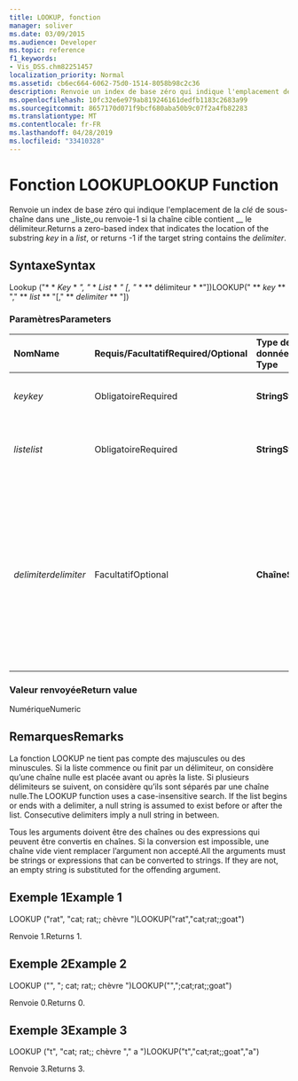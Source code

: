 ```yaml
---
title: LOOKUP, fonction
manager: soliver
ms.date: 03/09/2015
ms.audience: Developer
ms.topic: reference
f1_keywords:
- Vis_DSS.chm82251457
localization_priority: Normal
ms.assetid: cb6ec664-6062-75d0-1514-8058b98c2c36
description: Renvoie un index de base zéro qui indique l'emplacement de la clé de sous-chaîne dans une liste ou renvoie-1 si la chaîne cible contient le délimiteur.
ms.openlocfilehash: 10fc32e6e979ab819246161dedfb1183c2683a99
ms.sourcegitcommit: 8657170d071f9bcf680aba50b9c07f2a4fb82283
ms.translationtype: MT
ms.contentlocale: fr-FR
ms.lasthandoff: 04/28/2019
ms.locfileid: "33410328"
---
```

# <a name="lookup-function"></a><span data-ttu-id="b1cb4-103">Fonction LOOKUP</span><span class="sxs-lookup"><span data-stu-id="b1cb4-103">LOOKUP Function</span></span>

<span data-ttu-id="b1cb4-104">Renvoie un index de base zéro qui indique l'emplacement de la _clé_ de sous-chaîne dans une _liste_ou renvoie-1 si la chaîne cible contient __ le délimiteur.</span><span class="sxs-lookup"><span data-stu-id="b1cb4-104">Returns a zero-based index that indicates the location of the substring  _key_ in a  _list_, or returns -1 if the target string contains the  _delimiter_.</span></span>
  
## <a name="syntax"></a><span data-ttu-id="b1cb4-105">Syntaxe</span><span class="sxs-lookup"><span data-stu-id="b1cb4-105">Syntax</span></span>

<span data-ttu-id="b1cb4-106">Lookup ("\* \* *Key* \* *", "* \* *List* \* *" [, "* \* \*\* délimiteur \* \*"])</span><span class="sxs-lookup"><span data-stu-id="b1cb4-106">LOOKUP(" \*\* *key* \*\* "," \*\* *list* \*\* "[," \*\* *delimiter* \*\* "])</span></span> 
  
### <a name="parameters"></a><span data-ttu-id="b1cb4-107">Paramètres</span><span class="sxs-lookup"><span data-stu-id="b1cb4-107">Parameters</span></span>

|<span data-ttu-id="b1cb4-108">**Nom**</span><span class="sxs-lookup"><span data-stu-id="b1cb4-108">**Name**</span></span>|<span data-ttu-id="b1cb4-109">**Requis/Facultatif**</span><span class="sxs-lookup"><span data-stu-id="b1cb4-109">**Required/Optional**</span></span>|<span data-ttu-id="b1cb4-110">**Type de données**</span><span class="sxs-lookup"><span data-stu-id="b1cb4-110">**Data Type**</span></span>|<span data-ttu-id="b1cb4-111">**Description**</span><span class="sxs-lookup"><span data-stu-id="b1cb4-111">**Description**</span></span>|
|:-----|:-----|:-----|:-----|
| <span data-ttu-id="b1cb4-112">_key_</span><span class="sxs-lookup"><span data-stu-id="b1cb4-112">_key_</span></span> <br/> |<span data-ttu-id="b1cb4-113">Obligatoire</span><span class="sxs-lookup"><span data-stu-id="b1cb4-113">Required</span></span>  <br/> |<span data-ttu-id="b1cb4-114">**String**</span><span class="sxs-lookup"><span data-stu-id="b1cb4-114">**String**</span></span> <br/> |<span data-ttu-id="b1cb4-115">Chaîne à rechercher</span><span class="sxs-lookup"><span data-stu-id="b1cb4-115">The string that you want to look up.</span></span>  <br/> |
| <span data-ttu-id="b1cb4-116">_liste_</span><span class="sxs-lookup"><span data-stu-id="b1cb4-116">_list_</span></span> <br/> |<span data-ttu-id="b1cb4-117">Obligatoire</span><span class="sxs-lookup"><span data-stu-id="b1cb4-117">Required</span></span>  <br/> |<span data-ttu-id="b1cb4-118">**String**</span><span class="sxs-lookup"><span data-stu-id="b1cb4-118">**String**</span></span> <br/> | <span data-ttu-id="b1cb4-119">Liste dans laquelle effectuer la recherche.</span><span class="sxs-lookup"><span data-stu-id="b1cb4-119">The list in which you want to search.</span></span>  <br/> |
| <span data-ttu-id="b1cb4-120">_delimiter_</span><span class="sxs-lookup"><span data-stu-id="b1cb4-120">_delimiter_</span></span> <br/> |<span data-ttu-id="b1cb4-121">Facultatif</span><span class="sxs-lookup"><span data-stu-id="b1cb4-121">Optional</span></span>  <br/> |<span data-ttu-id="b1cb4-122">**Chaîne**</span><span class="sxs-lookup"><span data-stu-id="b1cb4-122">**String**</span></span> <br/> | <span data-ttu-id="b1cb4-123">Chaîne à utiliser en tant que délimiteur dans la _liste_.</span><span class="sxs-lookup"><span data-stu-id="b1cb4-123">The string to use as a delimiter within  _list_.</span></span> <span data-ttu-id="b1cb4-124">Une __ chaîne de délimiteur peut contenir plusieurs caractères et peut inclure des caractères multioctets.</span><span class="sxs-lookup"><span data-stu-id="b1cb4-124">A  _delimiter_ string can be more than one character in length and may include multibyte characters.</span></span> <span data-ttu-id="b1cb4-125">La valeur par défaut est le point-virgule.</span><span class="sxs-lookup"><span data-stu-id="b1cb4-125">The default is a semicolon.</span></span>  <br/> |
   
### <a name="return-value"></a><span data-ttu-id="b1cb4-126">Valeur renvoyée</span><span class="sxs-lookup"><span data-stu-id="b1cb4-126">Return value</span></span>

<span data-ttu-id="b1cb4-127">Numérique</span><span class="sxs-lookup"><span data-stu-id="b1cb4-127">Numeric</span></span>
  
## <a name="remarks"></a><span data-ttu-id="b1cb4-128">Remarques</span><span class="sxs-lookup"><span data-stu-id="b1cb4-128">Remarks</span></span>

<span data-ttu-id="b1cb4-p102">La fonction LOOKUP ne tient pas compte des majuscules ou des minuscules. Si la liste commence ou finit par un délimiteur, on considère qu’une chaîne nulle est placée avant ou après la liste. Si plusieurs délimiteurs se suivent, on considère qu’ils sont séparés par une chaîne nulle.</span><span class="sxs-lookup"><span data-stu-id="b1cb4-p102">The LOOKUP function uses a case-insensitive search. If the list begins or ends with a delimiter, a null string is assumed to exist before or after the list. Consecutive delimiters imply a null string in between.</span></span> 
  
<span data-ttu-id="b1cb4-p103">Tous les arguments doivent être des chaînes ou des expressions qui peuvent être convertis en chaînes. Si la conversion est impossible, une chaîne vide vient remplacer l’argument non accepté.</span><span class="sxs-lookup"><span data-stu-id="b1cb4-p103">All the arguments must be strings or expressions that can be converted to strings. If they are not, an empty string is substituted for the offending argument.</span></span> 
  
## <a name="example-1"></a><span data-ttu-id="b1cb4-134">Exemple 1</span><span class="sxs-lookup"><span data-stu-id="b1cb4-134">Example 1</span></span>

<span data-ttu-id="b1cb4-135">LOOKUP ("rat", "cat; rat;; chèvre ")</span><span class="sxs-lookup"><span data-stu-id="b1cb4-135">LOOKUP("rat","cat;rat;;goat")</span></span>
  
<span data-ttu-id="b1cb4-136">Renvoie 1.</span><span class="sxs-lookup"><span data-stu-id="b1cb4-136">Returns 1.</span></span>
  
## <a name="example-2"></a><span data-ttu-id="b1cb4-137">Exemple 2</span><span class="sxs-lookup"><span data-stu-id="b1cb4-137">Example 2</span></span>

<span data-ttu-id="b1cb4-138">LOOKUP ("", "; cat; rat;; chèvre ")</span><span class="sxs-lookup"><span data-stu-id="b1cb4-138">LOOKUP("",";cat;rat;;goat")</span></span>
  
<span data-ttu-id="b1cb4-139">Renvoie 0.</span><span class="sxs-lookup"><span data-stu-id="b1cb4-139">Returns 0.</span></span>
  
## <a name="example-3"></a><span data-ttu-id="b1cb4-140">Exemple 3</span><span class="sxs-lookup"><span data-stu-id="b1cb4-140">Example 3</span></span>

<span data-ttu-id="b1cb4-141">LOOKUP ("t", "cat; rat;; chèvre "," a ")</span><span class="sxs-lookup"><span data-stu-id="b1cb4-141">LOOKUP("t","cat;rat;;goat","a")</span></span>
  
<span data-ttu-id="b1cb4-142">Renvoie 3.</span><span class="sxs-lookup"><span data-stu-id="b1cb4-142">Returns 3.</span></span>
  

